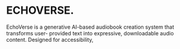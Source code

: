 # ECHOVERSE.
EchoVerse is a generative AI-based audiobook creation system that transforms user- provided text into expressive, downloadable audio content. Designed for accessibility,
